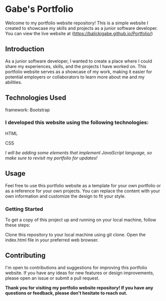 # Gabe's Portfolio
Welcome to my portfolio website repository! This is a simple website I created to showcase my skills and projects as a junior software developer. You can view the live website at (https://balickigabe.github.io/Portfolio/)

## Introduction


As a junior software developer, I wanted to create a place where I could share my experiences, skills, and the projects I have worked on. This portfolio website serves as a showcase of my work, making it easier for potential employers or collaborators to learn more about me and my abilities.

## Technologies Used


framework: Bootstrap


### I developed this website using the following technologies:

HTML

CSS

*I will be adding some elements that implement JavaScript language, so make sure to revisit my portfolio for updates!*

## Usage
Feel free to use this portfolio website as a template for your own portfolio or as a reference for your own projects. You can replace the content with your own information and customize the design to fit your style.

### Getting Started
To get a copy of this project up and running on your local machine, follow these steps:

Clone this repository to your local machine using git clone.
Open the index.html file in your preferred web browser.

## Contributing
I'm open to contributions and suggestions for improving this portfolio website. If you have any ideas for new features or design improvements, please open an issue or submit a pull request.

**Thank you for visiting my portfolio website repository! If you have any questions or feedback, please don't hesitate to reach out.**
